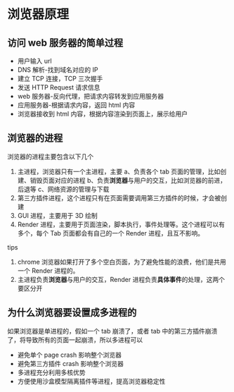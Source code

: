 # 浏览器原理

## 访问 web 服务器的简单过程

* 用户输入 url
* DNS 解析-找到域名对应的 IP
* 建立 TCP 连接，TCP 三次握手
* 发送 HTTP Request 请求信息
* web 服务器-反向代理，把请求内容转发到应用服务器
* 应用服务器-根据请求内容，返回 html 内容
* 浏览器接收到 html 内容，根据内容渲染到页面上，展示给用户

## 浏览器的进程

浏览器的进程主要包含以下几个

1.  主进程，浏览器只有一个主进程，主要
    a、负责各个 tab 页面的管理，比如创建、销毁页面对应的进程
    b、负责**浏览器**与用户的交互，比如浏览器的前进，后退等
    c、网络资源的管理与下载
2.  第三方插件进程，这个进程只有在页面需要调用第三方插件的时候，才会被创建
3.  GUI 进程，主要用于 3D 绘制
4.  Render 进程，主要用于页面渲染，脚本执行，事件处理等。这个进程可以有多个，每个 Tab 页面都会有自己的一个 Render 进程，且互不影响。

tips

1.  chrome 浏览器如果打开了多个空白页面，为了避免性能的浪费，他们是共用一个 Render 进程的。
2.  主进程负责**浏览器**与用户的交互，Render 进程负责**具体事件**的处理，这两个要区分开

## 为什么浏览器要设置成多进程的

如果浏览器是单进程的，假如一个 tab 崩溃了，或者 tab 中的第三方插件崩溃了，将导致所有的页面一起崩溃，所以多进程可以

* 避免单个 page crash 影响整个浏览器
* 避免第三方插件 crash 影响整个浏览器
* 多进程充分利用多核优势
* 方便使用沙盒模型隔离插件等进程，提高浏览器稳定性
